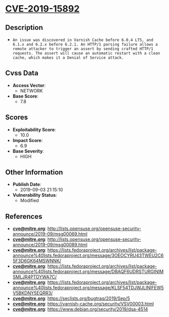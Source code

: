 
# [CVE-2019-15892](http://lists.opensuse.org/opensuse-security-announce/2019-09/msg00069.html)

## Description

- `An issue was discovered in Varnish Cache before 6.0.4 LTS, and 6.1.x and 6.2.x before 6.2.1. An HTTP/1 parsing failure allows a remote attacker to trigger an assert by sending crafted HTTP/1 requests. The assert will cause an automatic restart with a clean cache, which makes it a Denial of Service attack.`

## Cvss Data

- **Access Vector**:
  - NETWORK
- **Base Score**:
  - 7.8

## Scores

- **Exploitability Score**:
  - 10.0
- **Impact Score**:
  - 6.9
- **Base Severity**:
  - HIGH

## Other Information

- **Publish Date**:
  - 2019-09-03 21:15:10
- **Vulnerability Status**:
  - Modified

## References

- **cve@mitre.org**: http://lists.opensuse.org/opensuse-security-announce/2019-09/msg00069.html
- **cve@mitre.org**: http://lists.opensuse.org/opensuse-security-announce/2019-09/msg00089.html
- **cve@mitre.org**: https://lists.fedoraproject.org/archives/list/package-announce%40lists.fedoraproject.org/message/3OEOCYRU43TWEU2C65F3D6GK64MSWNNK/
- **cve@mitre.org**: https://lists.fedoraproject.org/archives/list/package-announce%40lists.fedoraproject.org/message/DBAQF6UDRSTURGINIMSMLJR4PTDYWA7C/
- **cve@mitre.org**: https://lists.fedoraproject.org/archives/list/package-announce%40lists.fedoraproject.org/message/KLSF54TDJWJLINIFEW5V5BKDNY5EQRR3/
- **cve@mitre.org**: https://seclists.org/bugtraq/2019/Sep/5
- **cve@mitre.org**: https://varnish-cache.org/security/VSV00003.html
- **cve@mitre.org**: https://www.debian.org/security/2019/dsa-4514
